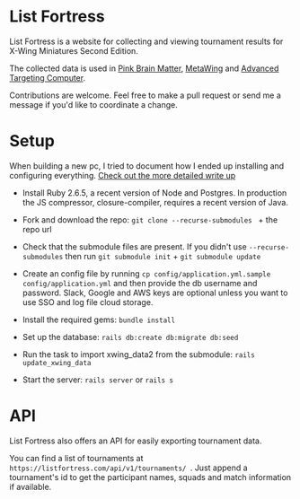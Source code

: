 # List Fortress


List Fortress is a website for collecting and viewing tournament results for X-Wing Miniatures Second Edition.

The collected data is used in [Pink Brain Matter](https://pinksquadron.dk/pbm/), [MetaWing](https://meta.listfortress.com/) and [Advanced Targeting Computer](http://advancedtargeting.computer/).

Contributions are welcome. Feel free to make a pull request or send me a message if you'd like to coordinate a change.


# Setup 

When building a new pc, I tried to document how I ended up installing and configuring everything. 
[Check out the more detailed write up](Setup.md)

* Install Ruby 2.6.5, a recent version of Node and Postgres. 
  In production the JS compressor, closure-compiler, requires a recent version of Java. 

* Fork and download the repo: `git clone --recurse-submodules ` + the repo url

* Check that the submodule files are present. If you didn't use `--recurse-submodules` then run `git submodule init` + `git submodule update`

* Create an config file by running `cp config/application.yml.sample config/application.yml` and then provide the db username and password.
  Slack, Google and AWS keys are optional unless you want to use SSO and log file cloud storage.

* Install the required gems: `bundle install`

* Set up the database: `rails db:create db:migrate db:seed`

* Run the task to import xwing_data2 from the submodule: `rails update_xwing_data`

* Start the server: `rails server` or `rails s`


# API

List Fortress also offers an API for easily exporting tournament data.

You can find a list of tournaments at `https://listfortress.com/api/v1/tournaments/ `. Just append a tournament's id to get the participant names, squads and match information if available. 